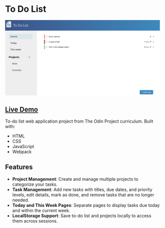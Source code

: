 # To Do List

![Live demo](live-demo.png)

## [Live Demo](https://tarikkocar.github.io/todo-list/)

To-do list web application project from The Odin Project curriculum. Built with:

- HTML
- CSS
- JavaScript
- Webpack

## Features

- **Project Management**: Create and manage multiple projects to categorize your tasks.
- **Task Management**: Add new tasks with titles, due dates, and priority levels, edit details, mark as done, and remove tasks that are no longer needed.
- **Today and This Week Pages**: Separate pages to display tasks due today and within the current week.
- **LocalStorage Support**: Save to-do list and projects locally to access them across sessions.
